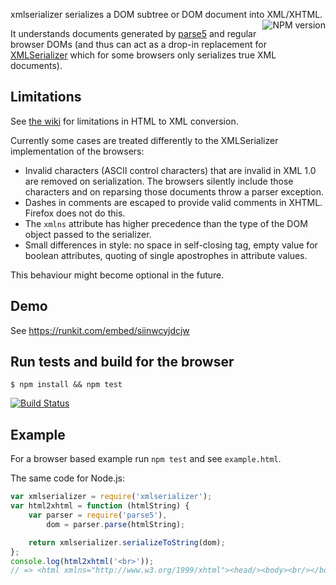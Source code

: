 xmlserializer serializes a DOM subtree or DOM document into XML/XHTML.
<a href="https://www.npmjs.org/package/xmlserializer">
    <img src="https://badge.fury.io/js/xmlserializer.svg"
         align="right" alt="NPM version" />
</a>

It understands documents generated by [parse5](https://github.com/inikulin/parse5) and regular browser DOMs (and thus can act as a drop-in replacement for [XMLSerializer](https://developer.mozilla.org/en/docs/XMLSerializer) which for some browsers only serializes true XML documents).

Limitations
-----------

See [the wiki](https://github.com/cburgmer/xmlserializer/wiki) for limitations in HTML to XML conversion.

Currently some cases are treated differently to the XMLSerializer implementation of the browsers:

- Invalid characters (ASCII control characters) that are invalid in XML 1.0 are removed on serialization. The browsers silently include those characters and on reparsing those documents throw a parser exception.
- Dashes in comments are escaped to provide valid comments in XHTML. Firefox does not do this.
- The `xmlns` attribute has higher precedence than the type of the DOM object passed to the serializer.
- Small differences in style: no space in self-closing tag, empty value for boolean attributes, quoting of single apostrophes in attribute values.

This behaviour might become optional in the future.

Demo
----

See https://runkit.com/embed/siinwcyjdcjw

Run tests and build for the browser
-----------------------------------

    $ npm install && npm test

[![Build Status](https://travis-ci.org/cburgmer/xmlserializer.svg?branch=master)](https://travis-ci.org/cburgmer/xmlserializer)

Example
-------

For a browser based example run `npm test` and see `example.html`.

The same code for Node.js:

```js
var xmlserializer = require('xmlserializer');
var html2xhtml = function (htmlString) {
    var parser = require('parse5'),
        dom = parser.parse(htmlString);

    return xmlserializer.serializeToString(dom);
};
console.log(html2xhtml('<br>'));
// => <html xmlns="http://www.w3.org/1999/xhtml"><head/><body><br/></body></html>
```
